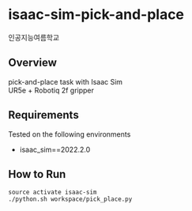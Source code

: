 # isaac-sim-pick-and-place
인공지능여름학교


## Overview
pick-and-place task with Isaac Sim  
UR5e + Robotiq 2f gripper

## Requirements
Tested on the following environments  
- isaac_sim==2022.2.0


## How to Run
```
source activate isaac-sim
./python.sh workspace/pick_place.py 

```

